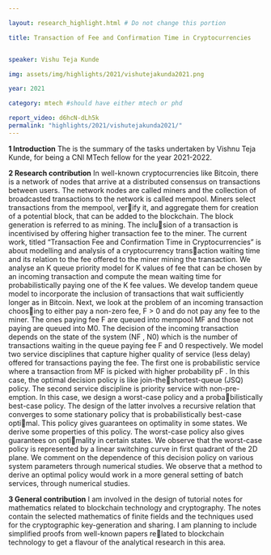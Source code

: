 ```yaml
---

layout: research_highlight.html # Do not change this portion

title: Transaction of Fee and Confirmation Time in Cryptocurrencies


speaker: Vishu Teja Kunde

img: assets/img/highlights/2021/vishutejakunda2021.png

year: 2021

category: mtech #should have either mtech or phd

report_video: d6hcN-dLh5k
permalink: "highlights/2021/vishutejakunda2021/"
---
```



**1 Introduction**
The is the summary of the tasks undertaken by Vishnu Teja Kunde, for being
a CNI MTech fellow for the year 2021-2022.

**2 Research contribution**
In well-known cryptocurrencies like Bitcoin, there is a network of nodes that
arrive at a distributed consensus on transactions between users. The network
nodes are called miners and the collection of broadcasted transactions to the
network is called mempool. Miners select transactions from the mempool, verify it, and aggregate them for creation of a potential block, that can be added
to the blockchain. The block generation is referred to as mining. The inclusion of a transaction is incentivised by offering higher transaction fee to the
miner. The current work, titled “Transaction Fee and Confirmation Time in
Cryptocurrencies” is about modelling and analysis of a cryptocurrency transaction waiting time and its relation to the fee offered to the miner mining the
transaction. We analyse an K queue priority model for K values of fee that
can be chosen by an incoming transaction and compute the mean waiting time
for probabilistically paying one of the K fee values. We develop tandem queue
model to incorporate the inclusion of transactions that wait sufficiently longer
as in Bitcoin. Next, we look at the problem of an incoming transaction choosing to either pay a non-zero fee, F > 0 and do not pay any fee to the miner.
The ones paying fee F are queued into mempool MF and those not paying are
queued into M0. The decision of the incoming transaction depends on the state
of the system (NF , N0) which is the number of transactions waiting in the queue
paying fee F and 0 respectively. We model two service disciplines that capture
higher quality of service (less delay) offered for transactions paying the fee. The
first one is probabilistic service where a transaction from MF is picked with
higher probability pF . In this case, the optimal decision policy is like join-theshortest-queue (JSQ) policy. The second service discipline is priority service
with non-pre-emption. In this case, we design a worst-case policy and a probabilistically best-case policy. The design of the latter involves a recursive relation
that converges to some stationary policy that is probabilistically best-case optimal. This policy gives guarantees on optimality in some states. We derive some
properties of this policy. The worst-case policy also gives guarantees on optimality in certain states. We observe that the worst-case policy is represented
by a linear switching curve in first quadrant of the 2D plane. We comment on
the dependence of this decision policy on various system parameters through
numerical studies. We observe that a method to derive an optimal policy would
work in a more general setting of batch services, through numerical studies.

**3 General contribution**
I am involved in the design of tutorial notes for mathematics related to blockchain
technology and cryptography. The notes contain the selected mathematics of
finite fields and the techniques used for the cryptographic key-generation and
sharing. I am planning to include simplified proofs from well-known papers related to blockchain technology to get a flavour of the analytical research in this
area.